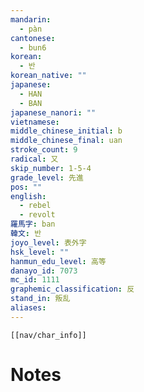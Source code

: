 ```yaml
---
mandarin:
  - pàn
cantonese:
  - bun6
korean:
  - 반
korean_native: ""
japanese:
  - HAN
  - BAN
japanese_nanori: ""
vietnamese:
middle_chinese_initial: b
middle_chinese_final: uan
stroke_count: 9
radical: 又
skip_number: 1-5-4
grade_level: 先進
pos: ""
english:
  - rebel
  - revolt
羅馬字: ban
韓文: 반
joyo_level: 表外字
hsk_level: ""
hanmun_edu_level: 高等
danayo_id: 7073
mc_id: 1111
graphemic_classification: 反
stand_in: 叛乱
aliases:
---
```

```meta-bind-embed
[[nav/char_info]]
```

# Notes
